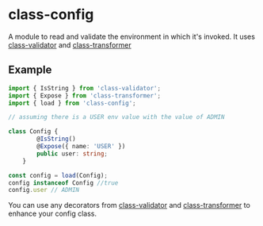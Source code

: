 # class-config
A module to read and validate the environment in which it's invoked.
It uses [class-validator](https://github.com/typestack/class-validator) and
[class-transformer](https://github.com/typestack/class-validator)

## Example
```typescript
import { IsString } from 'class-validator';
import { Expose } from 'class-transformer';
import { load } from 'class-config';

// assuming there is a USER env value with the value of ADMIN

class Config {
        @IsString()
        @Expose({ name: 'USER' })
        public user: string;
    }

const config = load(Config);
config instanceof Config //true
config.user // ADMIN
```

You can use any decorators from [class-validator](https://github.com/typestack/class-validator) and
[class-transformer](https://github.com/typestack/class-validator) to enhance your config class.